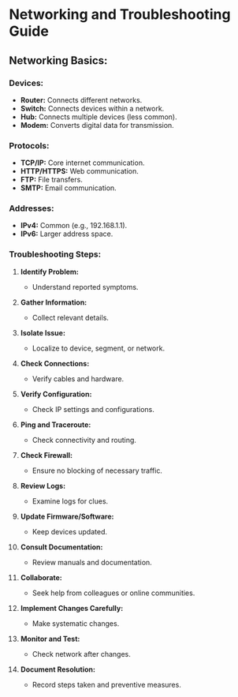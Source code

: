 # Networking and Troubleshooting Guide

## Networking Basics:

### Devices:
- **Router:** Connects different networks.
- **Switch:** Connects devices within a network.
- **Hub:** Connects multiple devices (less common).
- **Modem:** Converts digital data for transmission.

### Protocols:
- **TCP/IP:** Core internet communication.
- **HTTP/HTTPS:** Web communication.
- **FTP:** File transfers.
- **SMTP:** Email communication.

### Addresses:
- **IPv4:** Common (e.g., 192.168.1.1).
- **IPv6:** Larger address space.

### Troubleshooting Steps:

1. **Identify Problem:**
   - Understand reported symptoms.

2. **Gather Information:**
   - Collect relevant details.

3. **Isolate Issue:**
   - Localize to device, segment, or network.

4. **Check Connections:**
   - Verify cables and hardware.

5. **Verify Configuration:**
   - Check IP settings and configurations.

6. **Ping and Traceroute:**
   - Check connectivity and routing.

7. **Check Firewall:**
   - Ensure no blocking of necessary traffic.

8. **Review Logs:**
   - Examine logs for clues.

9. **Update Firmware/Software:**
   - Keep devices updated.

10. **Consult Documentation:**
    - Review manuals and documentation.

11. **Collaborate:**
    - Seek help from colleagues or online communities.

12. **Implement Changes Carefully:**
    - Make systematic changes.

13. **Monitor and Test:**
    - Check network after changes.

14. **Document Resolution:**
    - Record steps taken and preventive measures.
